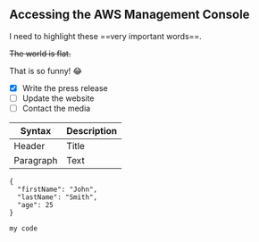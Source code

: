 ## Accessing the AWS Management Console

I need to highlight these ==very important words==.

~~The world is flat.~~

That is so funny! :joy:

- [x] Write the press release
- [ ] Update the website
- [ ] Contact the media

| Syntax | Description |
| ----------- | ----------- |
| Header | Title |
| Paragraph | Text |

```
{
  "firstName": "John",
  "lastName": "Smith",
  "age": 25
}
```

`my code`
